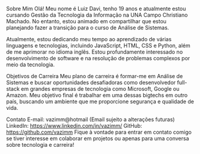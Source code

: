 Sobre Mim
Olá! Meu nome é Luiz Davi, tenho 19 anos e atualmente estou cursando Gestão da Tecnologia da Informação na UNA Campo Christiano Machado. 
No entanto, estou animado em compartilhar que estou planejando fazer a transição para o curso de Análise de Sistemas.

Atualmente, estou dedicando meu tempo ao aprendizado de várias linguagens e tecnologias, incluindo JavaScript, HTML, CSS e Python, além de me aprimorar no idioma inglês. 
Estou profundamente interessado no desenvolvimento de software e na resolução de problemas complexos por meio da tecnologia.

Objetivos de Carreira
Meu plano de carreira é formar-me em Análise de Sistemas e buscar oportunidades desafiadoras como desenvolvedor full-stack em grandes empresas de tecnologia como Microsoft, Google ou Amazon. 
Meu objetivo final é trabalhar em uma dessas bigtechs em outro país, buscando um ambiente que me proporcione segurança e qualidade de vida.

Contato
E-mail: vazimm@hotmail (Email sujeito a alterações futuras)
LinkedIn: https://www.linkedin.com/in/vazimm/
GitHub: https://github.com/vazimm
Fique à vontade para entrar em contato comigo se tiver interesse em colaborar em projetos ou apenas para uma conversa sobre tecnologia e carreira!

<!---
vazimm/vazimm is a ✨ special ✨ repository because its `README.md` (this file) appears on your GitHub profile.
You can click the Preview link to take a look at your changes.
--->
